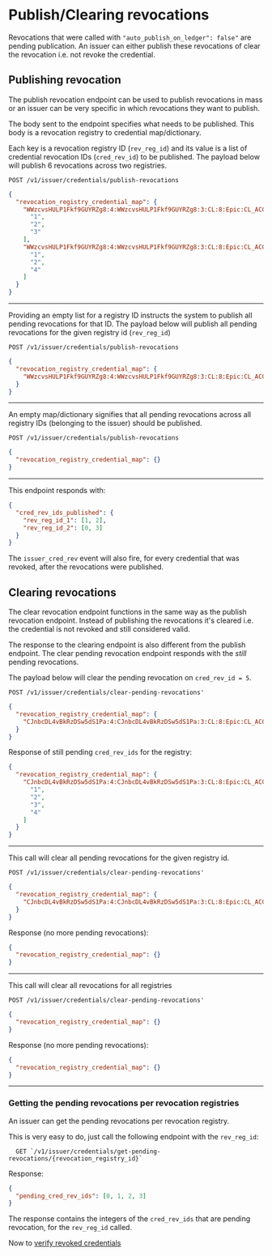 # Publish/Clearing revocations

Revocations that were called with `"auto_publish_on_ledger": false"` are pending publication.
An issuer can either publish these revocations of clear the revocation i.e.
not revoke the credential.

## Publishing revocation

The publish revocation endpoint can be used to publish revocations in mass or an
issuer can be very specific in which revocations they want to publish.

The body sent to the endpoint specifies what needs to be published.
This body is a revocation registry to credential map/dictionary.

Each key is a revocation registry ID (`rev_reg_id`) and its value is a list
of credential revocation IDs (`cred_rev_id`) to be published.
The payload below will publish 6 revocations across two registries.

```http
POST /v1/issuer/credentials/publish-revocations
```

```json
{
  "revocation_registry_credential_map": {
    "WWzcvsHULP1Fkf9GUYRZg8:4:WWzcvsHULP1Fkf9GUYRZg8:3:CL:8:Epic:CL_ACCUM:cd2e0473-31f7-4cde-883d-6fceac1ce0d7": [
      "1",
      "2",
      "3"
    ],
    "WWzcvsHULP1Fkf9GUYRZg8:4:WWzcvsHULP1Fkf9GUYRZg8:3:CL:8:Epic:CL_ACCUM:bf1219ca-75bf-4931-911b-1fe2ace39683": [
      "1",
      "2",
      "4"
    ]
  }
}
```

---

Providing an empty list for a registry ID instructs the system to publish all
pending revocations for that ID. The payload below will publish all pending
revocations for the given registry id (`rev_reg_id`)

```http
POST /v1/issuer/credentials/publish-revocations
```

```json
{
  "revocation_registry_credential_map": {
    "WWzcvsHULP1Fkf9GUYRZg8:4:WWzcvsHULP1Fkf9GUYRZg8:3:CL:8:Epic:CL_ACCUM:cd2e0473-31f7-4cde-883d-6fceac1ce0d7": []
  }
}
```

---

An empty map/dictionary signifies that all pending revocations across all
registry IDs (belonging to the issuer) should be published.

```http
POST /v1/issuer/credentials/publish-revocations
```

```json
{
  "revocation_registry_credential_map": {}
}
```

---

This endpoint responds with:

```json
{
  "cred_rev_ids_published": {
    "rev_reg_id_1": [1, 2],
    "rev_reg_id_2": [0, 3]
  }
}
```

The `issuer_cred_rev` event will also fire, for every credential that was
revoked, after the revocations were published.

## Clearing revocations

The clear revocation endpoint functions in the same way as the publish
revocation endpoint.
Instead of publishing the revocations it's cleared i.e. the credential is not
revoked and still considered valid.

The response to the clearing endpoint is also different from the publish endpoint.
The clear pending revocation endpoint responds with the _still_ pending revocations.

The payload below will clear the pending revocation on `cred_rev_id = 5`.

```http
POST /v1/issuer/credentials/clear-pending-revocations'
```

```json
{
  "revocation_registry_credential_map": {
    "CJnbcDL4vBkRzDSw5dS1Pa:4:CJnbcDL4vBkRzDSw5dS1Pa:3:CL:8:Epic:CL_ACCUM:55bd2b4c-672b-4749-b8d3-b1b8137d1012": ["5"]
  }
}
```

Response of still pending `cred_rev_ids` for the registry:

```json
{
  "revocation_registry_credential_map": {
    "CJnbcDL4vBkRzDSw5dS1Pa:4:CJnbcDL4vBkRzDSw5dS1Pa:3:CL:8:Epic:CL_ACCUM:55bd2b4c-672b-4749-b8d3-b1b8137d1012": [
      "1",
      "2",
      "3",
      "4"
    ]
  }
}
```

---

This call will clear all pending revocations for the given registry id.

```http
POST /v1/issuer/credentials/clear-pending-revocations'
```

```json
{
  "revocation_registry_credential_map": {
    "CJnbcDL4vBkRzDSw5dS1Pa:4:CJnbcDL4vBkRzDSw5dS1Pa:3:CL:8:Epic:CL_ACCUM:55bd2b4c-672b-4749-b8d3-b1b8137d1012": []
  }
}
```

Response (no more pending revocations):

```json
{
  "revocation_registry_credential_map": {}
}
```

---

This call will clear all revocations for all registries

```http
POST /v1/issuer/credentials/clear-pending-revocations'
```

```json
{
  "revocation_registry_credential_map": {}
}
```

Response (no more pending revocations):

```json
{
  "revocation_registry_credential_map": {}
}
```

---

### Getting the pending revocations per revocation registries

An issuer can get the pending revocations per revocation registry.

This is very easy to do, just call the following endpoint with the `rev_reg_id`:

```http
  GET `/v1/issuer/credentials/get-pending-revocations/{revocation_registry_id}`
```

Response:

```json
{
  "pending_cred_rev_ids": [0, 1, 2, 3]
}
```

The response contains the integers of the `cred_rev_ids` that are pending
revocation, for the `rev_reg_id` called.

Now to
[verify revoked credentials](../7.%20Verify%20Credential.md#Verifying-revoked-credentials)
